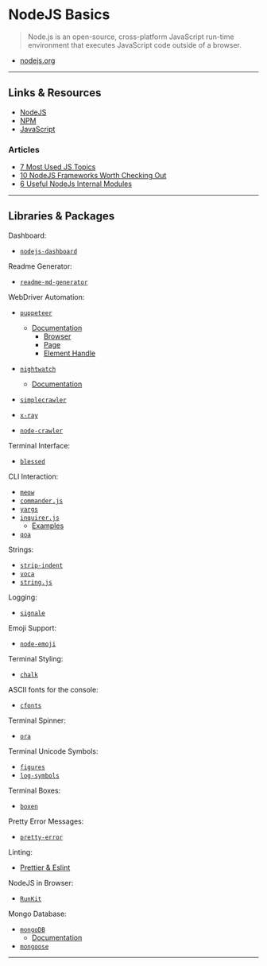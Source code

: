 # NodeJS Basics

> Node.js is an open-source, cross-platform JavaScript run-time environment that executes JavaScript code outside of a browser.

- [nodejs.org](https://nodejs.org/en/)

---

## Links & Resources

- [NodeJS](https://github.com/sindresorhus/awesome-nodejs)
- [NPM](https://github.com/sindresorhus/awesome-npm)
- [JavaScript](https://github.com/sorrycc/awesome-javascript)

### Articles

- [7 Most Used JS Topics](https://codeburst.io/the-7-most-used-javascript-topics-you-should-know-bd242aca41a0)
- [10 NodeJS Frameworks Worth Checking Out](https://medium.com/free-code-camp/10-node-js-frameworks-worth-checking-out-express-loopback-hapi-and-beyond-7b537b590f89)
- [6 Useful NodeJs Internal Modules](https://medium.com/javascript-in-plain-english/6-useful-node-js-internal-modules-b3748c89c899)

---

## Libraries & Packages

Dashboard:

- [`nodejs-dashboard`](https://github.com/FormidableLabs/nodejs-dashboard)

Readme Generator:

- [`readme-md-generator`](https://github.com/kefranabg/readme-md-generator)

WebDriver Automation:

- [`puppeteer`](https://github.com/GoogleChrome/puppeteer)
  - [Documentation](https://pptr.dev/)
    - [Browser](https://pptr.dev/#?product=Puppeteer&version=v1.17.0&show=api-class-browser)
    - [Page](https://pptr.dev/#?product=Puppeteer&version=v1.17.0&show=api-class-page)
    - [Element Handle](https://pptr.dev/#?product=Puppeteer&version=v1.17.0&show=api-class-elementhandle)

- [`nightwatch`](https://github.com/nightwatchjs/nightwatch)
  - [Documentation](https://nightwatchjs.org/gettingstarted)

- [`simplecrawler`](https://github.com/simplecrawler/simplecrawler)

- [`x-ray`](https://github.com/matthewmueller/x-ray)

- [`node-crawler`](https://github.com/bda-research/node-crawler)

Terminal Interface:

- [`blessed`](https://github.com/chjj/blessed)

CLI Interaction:

- [`meow`](https://github.com/sindresorhus/meow)
- [`commander.js`](https://github.com/tj/commander.js)
- [`yargs`](https://github.com/yargs/yargs)
- [`inquirer.js`](https://github.com/SBoudrias/Inquirer.js)
  - [Examples](https://github.com/SBoudrias/Inquirer.js/tree/master/packages/inquirer/examples)
- [`qoa`](https://github.com/klaussinani/qoa)

Strings:

- [`strip-indent`](https://github.com/sindresorhus/strip-indent)
- [`voca`](https://github.com/panzerdp/voca)
- [`string.js`](https://github.com/jprichardson/string.js)

Logging:

- [`signale`](https://github.com/klaussinani/signale)

Emoji Support:

- [`node-emoji`](https://github.com/omnidan/node-emoji)

Terminal Styling:

- [`chalk`](https://github.com/chalk/chalk)

ASCII fonts for the console:

- [`cfonts`](https://github.com/dominikwilkowski/cfonts)

Terminal Spinner:

- [`ora`](https://github.com/sindresorhus/ora)

Terminal Unicode Symbols:

- [`figures`](https://github.com/sindresorhus/figures)
- [`log-symbols`](https://github.com/sindresorhus/log-symbols)

Terminal Boxes:

- [`boxen`](https://github.com/sindresorhus/boxen)

Pretty Error Messages:

- [`pretty-error`](https://github.com/AriaMinaei/pretty-error)

Linting:

- [Prettier & Eslint](https://prettier.io/docs/en/integrating-with-linters.html)

NodeJS in Browser:

- [`RunKit`](https://runkit.com/home)

Mongo Database:

- [`mongoDB`](https://github.com/mongodb/node-mongodb-native)
  - [Documentation](https://docs.mongodb.com/)
- [`mongoose`](https://github.com/Automattic/mongoose)

---
